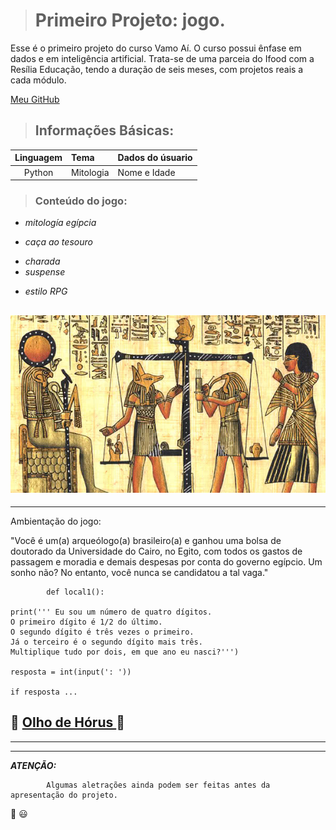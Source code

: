 ># **Primeiro Projeto: jogo.**

Esse é o primeiro projeto do curso Vamo Aí. O curso possui ênfase em dados e em inteligência artificial. Trata-se de uma parceia do Ifood com a Resília Educação, tendo a duração de seis meses, com projetos reais a cada módulo.

[Meu GitHub](https://github.com/Olavo5?tab=repositories)
> ## **Informações Básicas:**

| Linguagem | Tema | Dados do úsuario|
|:---------:|:-----|:-----------------|
| Python    | Mitologia | Nome e Idade|

> ### **Conteúdo do jogo:**
* *mitología egípcia*  
- *caça ao tesouro* 
+ *charada*
+ *suspense*
* *estilo RPG*

![](deuses.jpg)
---
---
Ambientação do jogo: 

"Você é um(a) arqueólogo(a) brasileiro(a) e 
ganhou uma bolsa de doutorado da Universidade do Cairo, no Egito,
 com todos os gastos de passagem e moradia e demais despesas 
 por conta do governo egípcio. Um sonho não? No entanto, você nunca se candidatou a tal vaga."

            def local1():

    print(''' Eu sou um número de quatro dígitos.
    O primeiro dígito é 1/2 do último.
    O segundo dígito é três vezes o primeiro. 
    Já o terceiro é o segundo dígito mais três. 
    Multiplique tudo por dois, em que ano eu nasci?''')

    resposta = int(input(': '))
    
    if resposta ...

 :eyes: [Olho de Hórus ](https://br.pinterest.com/pin/821484788255898593/) :eyes:
 -
 ---
 ---

***ATENÇÃO:***

            Algumas aletrações ainda podem ser feitas antes da apresentação do projeto.

:wave: :smiley:
